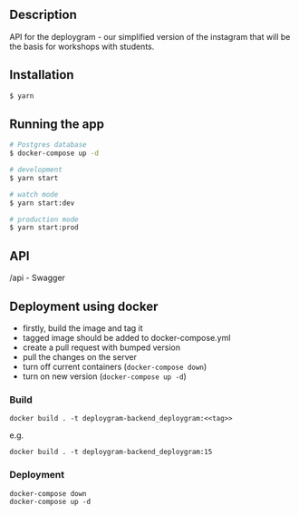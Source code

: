 ## Description

API for the deploygram - our simplified version of the instagram that will be the basis for workshops with students.

## Installation

```bash
$ yarn

```

## Running the app

```bash
# Postgres database
$ docker-compose up -d

# development
$ yarn start

# watch mode
$ yarn start:dev

# production mode
$ yarn start:prod
```

## API

/api - Swagger

## Deployment using docker

* firstly, build the image and tag it
* tagged image should be added to docker-compose.yml
* create a pull request with bumped version
* pull the changes on the server
* turn off current containers (`docker-compose down`)
* turn on new version (`docker-compose up -d`)

### Build

    docker build . -t deploygram-backend_deploygram:<<tag>>

e.g.

    docker build . -t deploygram-backend_deploygram:15

### Deployment

    docker-compose down
    docker-compose up -d
